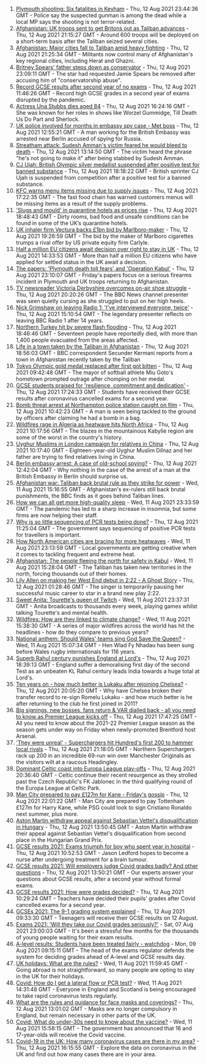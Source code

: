 1. [Plymouth shooting: Six fatalities in Keyham](https://www.bbc.co.uk/news/uk-england-devon-58195419) - Thu, 12 Aug 2021 23:44:36 GMT - Police say the suspected gunman is among the dead while a local MP says the shooting is not terror-related.
2. [Afghanistan: UK troops sent to get Britons out as Taliban advances](https://www.bbc.co.uk/news/uk-58195286) - Thu, 12 Aug 2021 21:15:27 GMT - Around 600 troops will be deployed on a short-term basis after the Taliban seized several cities.
3. [Afghanistan: Major cities fall to Taliban amid heavy fighting](https://www.bbc.co.uk/news/world-asia-58184202) - Thu, 12 Aug 2021 21:25:34 GMT - Militants now control many of Afghanistan's key regional cities, including Herat and Ghazni.
4. [Britney Spears' father steps down as conservator](https://www.bbc.co.uk/news/world-us-canada-58191439) - Thu, 12 Aug 2021 23:09:11 GMT - The star had requested Jamie Spears be removed after accusing him of "conservatorship abuse".
5. [Record GCSE results after second year of no exams](https://www.bbc.co.uk/news/education-58174253) - Thu, 12 Aug 2021 11:46:26 GMT - Record high GCSE grades in a second year of exams disrupted by the pandemic.
6. [Actress Una Stubbs dies aged 84](https://www.bbc.co.uk/news/entertainment-arts-58190446) - Thu, 12 Aug 2021 16:24:16 GMT - She was known for her roles in shows like Worzel Gummidge, Till Death Us Do Part and Sherlock.
7. [UK police involved for months in embassy spy case - Met boss](https://www.bbc.co.uk/news/uk-58185952) - Thu, 12 Aug 2021 12:55:21 GMT - A man working for the British Embassy was arrested near Berlin accused of spying for Russia.
8. [Streatham attack: Sudesh Amman's victim feared he would bleed to death](https://www.bbc.co.uk/news/uk-england-london-58187861) - Thu, 12 Aug 2021 13:14:50 GMT - The victim heard the phrase "he's not going to make it" after being stabbed by Sudesh Amman.
9. [CJ Ujah: British Olympic silver medallist suspended after positive test for banned substance](https://www.bbc.co.uk/sport/athletics/58193101) - Thu, 12 Aug 2021 18:18:22 GMT - British sprinter CJ Ujah is suspended from competition after a positive test for a banned substance.
10. [KFC warns menu items missing due to supply issues](https://www.bbc.co.uk/news/business-58180308) - Thu, 12 Aug 2021 17:22:35 GMT - The fast food chain has warned customers menus will be missing items as a result of the supply problems.
11. ['Slugs and mould' in quarantine hotels as prices rise](https://www.bbc.co.uk/news/uk-58108635) - Thu, 12 Aug 2021 18:48:43 GMT - Dirty rooms, bad food and unsafe conditions can be found in some of the UK’s quarantine hotels.
12. [UK inhaler firm Vectura backs £1bn bid by Marlboro-maker](https://www.bbc.co.uk/news/business-58193391) - Thu, 12 Aug 2021 19:26:59 GMT - The bid by the maker of Marlboro cigarettes trumps a rival offer by US private equity firm Carlyle.
13. [Half a million EU citizens await decision over right to stay in UK](https://www.bbc.co.uk/news/uk-58188657) - Thu, 12 Aug 2021 14:33:53 GMT - More than half a million EU citizens who have applied for settled status in the UK await a decision.
14. [The papers: 'Plymouth death toll fears' and 'Operation Kabul'](https://www.bbc.co.uk/news/blogs-the-papers-58195638) - Thu, 12 Aug 2021 23:10:07 GMT - Friday's papers focus on a serious firearms incident in Plymouth and UK troops returning to Afghanistan.
15. [TV newsreader Victoria Derbyshire overcomes on-air shoe struggle](https://www.bbc.co.uk/news/uk-58194764) - Thu, 12 Aug 2021 20:20:26 GMT - The BBC News channel presenter was seen quietly cursing as she struggled to put on her high heels.
16. [Nick Grimshaw on leaving Radio 1: 'I've interviewed everyone, twice'](https://www.bbc.co.uk/news/newsbeat-58188400) - Thu, 12 Aug 2021 15:10:54 GMT - The legendary presenter reflects on leaving BBC Radio 1 after 14 years.
17. [Northern Turkey hit by severe flash flooding](https://www.bbc.co.uk/news/world-58194460) - Thu, 12 Aug 2021 18:46:46 GMT - Seventeen people have reportedly died, with more than 1,400 people evacuated from the areas affected.
18. [Life in a town taken by the Taliban in Afghanistan](https://www.bbc.co.uk/news/world-asia-58194378) - Thu, 12 Aug 2021 18:56:03 GMT - BBC correspondent Secunder Kermani reports from a town in Afghanistan recently taken by the Taliban
19. [Tokyo Olympic gold medal replaced after first got bitten](https://www.bbc.co.uk/news/world-asia-58186002) - Thu, 12 Aug 2021 09:42:48 GMT - The mayor of softball athlete Miu Goto's hometown prompted outrage after chomping on her medal.
20. [GCSE students praised for 'resilience, commitment and dedication'](https://www.bbc.co.uk/news/education-58185698) - Thu, 12 Aug 2021 17:24:33 GMT - Students have received their GCSE results after coronavirus cancelled exams for a second year.
21. [Bomb threat arrest at Northampton police station caught on film](https://www.bbc.co.uk/news/uk-england-northamptonshire-58187469) - Thu, 12 Aug 2021 10:42:23 GMT - A man is seen being tackled to the ground by officers after claiming he had a bomb in a bag.
22. [Wildfires rage in Algeria as heatwave hits North Africa](https://www.bbc.co.uk/news/world-africa-58184912) - Thu, 12 Aug 2021 10:17:56 GMT - The blazes in the mountainous Kabylie region are some of the worst in the country's history.
23. [Uyghur Muslims in London campaign for relatives in China](https://www.bbc.co.uk/news/science-environment-58108634) - Thu, 12 Aug 2021 10:17:40 GMT - Eighteen-year-old Uyghur Muslim Dilnaz and her father are trying to find relatives living in China.
24. [Berlin embassy arrest: A case of old-school spying?](https://www.bbc.co.uk/news/uk-58185957) - Thu, 12 Aug 2021 12:42:04 GMT - Why nothing in the case of the arrest of a man at the British Embassy in Berlin should surprise us.
25. [Afghanistan war: Taliban back brutal rule as they strike for power](https://www.bbc.co.uk/news/world-asia-58156772) - Wed, 11 Aug 2021 15:16:55 GMT - Afghanistan's ex-rulers still back brutal punishments, the BBC finds as it goes behind Taliban lines.
26. [How we can all get more high-quality sleep](https://www.bbc.co.uk/news/business-58148044) - Wed, 11 Aug 2021 23:33:59 GMT - The pandemic has led to a sharp increase in insomnia, but some firms are now helping their staff.
27. [Why is so little sequencing of PCR tests being done?](https://www.bbc.co.uk/news/58176249) - Thu, 12 Aug 2021 11:25:04 GMT - The government says sequencing of positive PCR tests for travellers is important.
28. [How North American cities are bracing for more heatwaves](https://www.bbc.co.uk/news/world-us-canada-58015089) - Wed, 11 Aug 2021 23:13:59 GMT - Local governments are getting creative when it comes to tackling frequent and extreme heat.
29. [Afghanistan: The people fleeing the north for safety in Kabul](https://www.bbc.co.uk/news/world-asia-58170433) - Wed, 11 Aug 2021 15:28:04 GMT - The Taliban has taken new territories in the north, forcing thousands out of their homes.
30. [Lily Allen on making her West End debut in 2:22 - A Ghost Story](https://www.bbc.co.uk/news/entertainment-arts-58148849) - Thu, 12 Aug 2021 01:28:46 GMT - The singer is temporarily pausing her successful music career to star in a brand new play 2:22.
31. [Sweet Anita: Tourette's queen of Twitch](https://www.bbc.co.uk/news/disability-57155426) - Wed, 11 Aug 2021 23:37:31 GMT - Anita broadcasts to thousands every week, playing games whilst talking Tourette's and mental health.
32. [Wildfires: How are they linked to climate change?](https://www.bbc.co.uk/news/58159451) - Wed, 11 Aug 2021 15:38:30 GMT - A series of major wildfires across the world has hit the headlines - how do they compare to previous years?
33. [National anthem: Should Wales' teams sing God Save the Queen?](https://www.bbc.co.uk/news/uk-wales-58171799) - Wed, 11 Aug 2021 15:07:34 GMT - Hen Wlad Fy Nhadau has been sung before Wales rugby internationals for 116 years.
34. [Superb Rahul century punishes England at Lord's](https://www.bbc.co.uk/sport/cricket/58194600) - Thu, 12 Aug 2021 18:39:13 GMT - England suffer a demoralising first day of the second Test as an unbeaten KL Rahul century leads India towards a huge total at Lord's.
35. [Ten years on - how much better is Lukaku after rejoining Chelsea?](https://www.bbc.co.uk/sport/football/58098649) - Thu, 12 Aug 2021 20:05:20 GMT - Why have Chelsea broken their transfer record to re-sign Romelu Lukaku - and how much better is he after returning to the club he first joined in 2011?
36. [Big signings, new bosses, fans return & VAR dialled back - all you need to know as Premier League kicks off](https://www.bbc.co.uk/sport/football/58070420) - Thu, 12 Aug 2021 17:47:25 GMT - All you need to know about the 2021-22 Premier League season as the season gets under way on Friday when newly-promoted Brentford host Arsenal.
37. ['They were unreal' - Superchargers hit Hundred's first 200 to hammer local rivals](https://www.bbc.co.uk/sport/cricket/58195386) - Thu, 12 Aug 2021 21:18:05 GMT - Northern Superchargers rack up 200 in an incredible 69-run win over Manchester Originals as the visitors wilt at a raucous Headingley.
38. [Dominant Celtic coast into Europa League play-offs](https://www.bbc.co.uk/sport/football/58138071) - Thu, 12 Aug 2021 20:36:40 GMT - Celtic continue their recent resurgence as they strolled past the Czech Republic's FK Jablonec in the third qualifying round of the Europa League at Celtic Park.
39. [Man City prepared to pay £127m for Kane - Friday's gossip](https://www.bbc.co.uk/sport/58190754) - Thu, 12 Aug 2021 22:01:22 GMT - Man City are prepared to pay Tottenham £127m for Harry Kane, while PSG could look to sign Cristiano Ronaldo next summer, plus more.
40. [Aston Martin withdraw appeal against Sebastian Vettel's disqualification in Hungary](https://www.bbc.co.uk/sport/formula1/58190803) - Thu, 12 Aug 2021 13:50:45 GMT - Aston Martin withdraw their appeal against Sebastian Vettel's disqualification from second place in the Hungarian Grand Prix.
41. [GCSE results 2021: Exams triumph for boy who spent year in hospital](https://www.bbc.co.uk/news/uk-england-derbyshire-58166542) - Thu, 12 Aug 2021 10:52:53 GMT - Jason Ledford hopes to become a nurse after undergoing treatment for a brain tumour.
42. [GCSE results 2021: Will employers judge Covid grades badly? And other questions](https://www.bbc.co.uk/news/education-58149810) - Thu, 12 Aug 2021 13:50:21 GMT - Our experts answer your questions about GCSE results, after a second year without formal exams.
43. [GCSE results 2021: How were grades decided?](https://www.bbc.co.uk/news/education-53682466) - Thu, 12 Aug 2021 10:29:24 GMT - Teachers have decided their pupils' grades after Covid cancelled exams for a second year.
44. [GCSEs 2021: The 9-1 grading system explained](https://www.bbc.co.uk/news/education-48993830) - Thu, 12 Aug 2021 09:33:30 GMT - Teenagers will receive their GCSE results on 12 August.
45. [Exams 2021: 'Will they take our Covid grades seriously?'](https://www.bbc.co.uk/news/education-58085778) - Sat, 07 Aug 2021 23:00:03 GMT - It's been a stressful few months for the thousands of young people waiting for their exam results.
46. [A-level results: Students have been treated fairly - watchdog](https://www.bbc.co.uk/news/education-58141518) - Mon, 09 Aug 2021 09:15:11 GMT - The head of the exams regulator defends the system for deciding grades ahead of A-level and GCSE results day.
47. [UK holidays: What are the rules?](https://www.bbc.co.uk/news/explainers-52646738) - Wed, 11 Aug 2021 11:59:45 GMT - Going abroad is not straightforward, so many people are opting to stay in the UK for their holidays.
48. [Covid: How do I get a lateral flow or PCR test?](https://www.bbc.co.uk/news/health-51943612) - Wed, 11 Aug 2021 14:31:48 GMT - Everyone in England and Scotland is being encouraged to take rapid coronavirus tests regularly.
49. [What are the rules and guidance for face masks and coverings?](https://www.bbc.co.uk/news/health-51205344) - Thu, 12 Aug 2021 13:01:02 GMT - Masks are no longer compulsory in England, but remain necessary in other parts of the UK.
50. [Covid: What do under-30s need to know about the vaccine?](https://www.bbc.co.uk/news/health-57273875) - Wed, 11 Aug 2021 15:58:15 GMT - The government has announced that 16 and 17-year-olds will receive the Covid vaccine.
51. [Covid-19 in the UK: How many coronavirus cases are there in my area?](https://www.bbc.co.uk/news/uk-51768274) - Thu, 12 Aug 2021 16:15:55 GMT - Explore the data on coronavirus in the UK and find out how many cases there are in your area.
